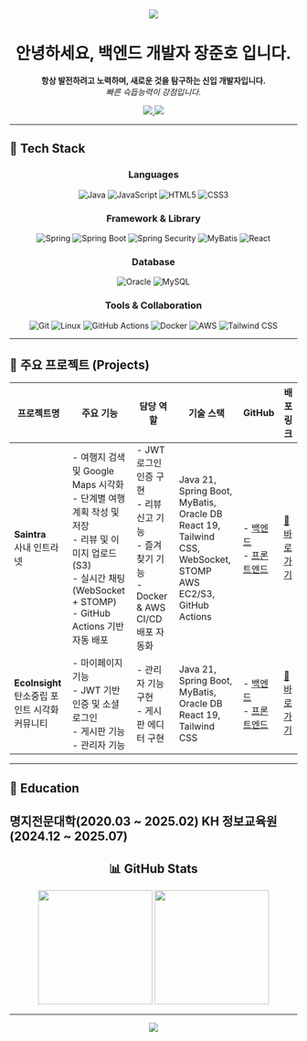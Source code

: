<div align="center">
  <img src="https://capsule-render.vercel.app/api?type=waving&height=300&color=gradient&text=Backend%20Developer&fontSize=80&fontAlignY=35&desc=Junho%20Jang's%20Portfolio&descAlignY=55&descSize=20&color=0:BBFDE3,50:57E0F4,100:A38BFE&textColor=2D3748&descColor=4A5568" />
</div>

<h1 align="center">안녕하세요, 백엔드 개발자 장준호 입니다.</h1>

<p align="center">
  <strong>항상 발전하려고 노력하며, 새로운 것을 탐구하는 신입 개발자입니다.</strong><br/>
  <em>빠른 슥듭능력이 강점입니다.</em>
</p>

<div align="center">
  <a href="mailto:holelung@gmail.com">
    <img src="https://img.shields.io/badge/Email-holelung@gmail.com-blue?style=flat-square&logo=gmail&logoColor=white"/>
  </a>
  <a href="mailto:junho3004@naver.com">
    <img src="https://img.shields.io/badge/Email-junho3004@naver.com-green?style=flat-square&logo=gmail&logoColor=white"/>
  </a>
</div>

---

## 🔧 Tech Stack

<div align="center">

### Languages
![Java](https://img.shields.io/badge/Java-007396?style=for-the-badge&logo=java&logoColor=white)
![JavaScript](https://img.shields.io/badge/JavaScript-F7DF1E?style=for-the-badge&logo=javascript&logoColor=black)
![HTML5](https://img.shields.io/badge/HTML5-E34F26?style=for-the-badge&logo=html5&logoColor=white)
![CSS3](https://img.shields.io/badge/CSS3-1572B6?style=for-the-badge&logo=css3&logoColor=white)

### Framework & Library
![Spring](https://img.shields.io/badge/Spring-6DB33F?style=for-the-badge&logo=spring&logoColor=white)
![Spring Boot](https://img.shields.io/badge/SpringBoot-6DB33F?style=for-the-badge&logo=springboot&logoColor=white)
![Spring Security](https://img.shields.io/badge/SpringSecurity-6DB33F?style=for-the-badge&logo=springsecurity&logoColor=white)
![MyBatis](https://img.shields.io/badge/MyBatis-DC382D?style=for-the-badge)
![React](https://img.shields.io/badge/React-61DAFB?style=for-the-badge&logo=react&logoColor=black)

### Database
![Oracle](https://img.shields.io/badge/Oracle-F80000?style=for-the-badge&logo=oracle&logoColor=white)
![MySQL](https://img.shields.io/badge/MySQL-4479A1?style=for-the-badge&logo=mysql&logoColor=white)

### Tools & Collaboration
![Git](https://img.shields.io/badge/Git-F05032?style=for-the-badge&logo=git&logoColor=white)
![Linux](https://img.shields.io/badge/Linux-FCC624?style=for-the-badge&logo=linux&logoColor=black)
![GitHub Actions](https://img.shields.io/badge/GitHub%20Actions-2088FF?style=for-the-badge&logo=githubactions&logoColor=white)
![Docker](https://img.shields.io/badge/Docker-2496ED?style=for-the-badge&logo=docker&logoColor=white)
![AWS](https://img.shields.io/badge/AWS-232F3E?style=for-the-badge&logo=amazonaws&logoColor=white)
![Tailwind CSS](https://img.shields.io/badge/TailwindCSS-06B6D4?style=for-the-badge&logo=tailwindcss&logoColor=white)

</div>

---

## 📁 주요 프로젝트 (Projects)

| 프로젝트명 | 주요 기능 | 담당 역할 | 기술 스택 | GitHub | 배포링크 |
|------------|-----------|------------|------------|-------------|------|
| **Saintra**<br/>사내 인트라넷 | - 여행지 검색 및 Google Maps 시각화<br/>- 단계별 여행 계획 작성 및 저장<br/>- 리뷰 및 이미지 업로드 (S3)<br/>- 실시간 채팅 (WebSocket + STOMP)<br/>- GitHub Actions 기반 자동 배포 | - JWT 로그인 인증 구현<br>- 리뷰 신고 기능<br>- 즐겨찾기 기능<br>- Docker & AWS CI/CD 배포 자동화 | Java 21, Spring Boot, MyBatis, Oracle DB<br/>React 19, Tailwind CSS, WebSocket, STOMP<br/>AWS EC2/S3, GitHub Actions | - [백엔드](https://github.com/holelung/KH_final_BE)<br/> - [프론트엔드](https://github.com/holelung/KH_final_FE) | [🔗 바로가기](https://holelung.shop/) |
| **EcoInsight**<br/>탄소중립 포인트 시각화 커뮤니티  | - 마이페이지 기능<br/>- JWT 기반 인증 및 소셜 로그인<br/>- 게시판 기능<br/>- 관리자 기능 | - 관리자 기능구현<br/> - 게시판 에디터 구현 | Java 21, Spring Boot, MyBatis, Oracle DB<br/>React 19, Tailwind CSS<br/>| - [백엔드](https://github.com/holelung/EcoInsight-BE)<br/> - [프론트엔드](https://github.com/holelung/EcoInsight-FE) | [🔗 바로가기](https://webjang.store/)  |

---

## 🏫 Education
명지전문대학(2020.03 ~ 2025.02)
KH 정보교육원 (2024.12 ~ 2025.07)
---

<div align="center">

## 📊 GitHub Stats
<img src="https://github-readme-stats.vercel.app/api?username=holelung&show_icons=true&theme=tokyonight" height="200"/>
<img src="https://github-readme-stats.vercel.app/api/top-langs/?username=holelung&layout=compact&theme=tokyonight" height="200"/>

</div>

---

<div align="center">
  <img src="https://capsule-render.vercel.app/api?type=waving&color=0:BBFDE3,50:57E0F4,100:A38BFE&height=120&section=footer"/>
</div>

